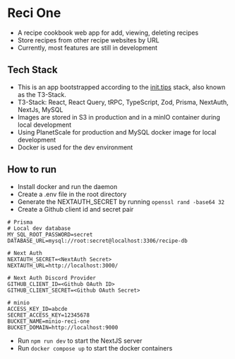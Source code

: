 # Reci One
- A recipe cookbook web app for add, viewing, deleting recipes
- Store recipes from other recipe websites by URL
- Currently, most features are still in development

## Tech Stack
- This is an app bootstrapped according to the [init.tips](https://init.tips) stack, also known as the T3-Stack.
- T3-Stack: React, React Query, tRPC, TypeScript, Zod, Prisma, NextAuth, NextJs, MySQL
- Images are stored in S3 in production and in a minIO container during local development
- Using PlanetScale for production and MySQL docker image for local development
- Docker is used for the dev environment

## How to run
- Install docker and run the daemon
- Create a .env file in the root directory
- Generate the NEXTAUTH_SECRET by running ```openssl rand -base64 32```
- Create a Github client id and secret pair

```
# Prisma
# Local dev database
MY_SQL_ROOT_PASSWORD=secret
DATABASE_URL=mysql://root:secret@localhost:3306/recipe-db

# Next Auth
NEXTAUTH_SECRET=<NextAuth Secret>
NEXTAUTH_URL=http://localhost:3000/

# Next Auth Discord Provider
GITHUB_CLIENT_ID=<Github OAuth ID>
GITHUB_CLIENT_SECRET=<Github OAuth Secret>

# minio
ACCESS_KEY_ID=abcde
SECRET_ACCESS_KEY=12345678
BUCKET_NAME=minio-reci-one
BUCKET_DOMAIN=http://localhost:9000

```

- Run ```npm run dev``` to start the NextJS server
- Run ```docker compose up``` to start the docker containers

